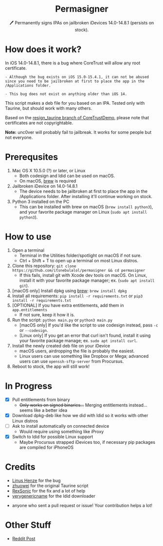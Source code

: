 <h1 align="center">Permasigner</h1>
<p align="center">🖊 Permanently signs IPAs on jailbroken iDevices 14.0-14.8.1 (persists on stock).</p>

# How does it work?
In iOS 14.0-14.8.1, there is a bug where CoreTrust will allow any root certificate. 
    
    - Although the bug exists on iOS 15.0-15.4.1, it can not be abused since you need to be jailbroken at first to place the app in the /Applications folder. 
    
    - This bug does not exist on anything older than iOS 14.

This script makes a deb file for you based on an IPA. Tested only with Taurine, but should work with many others.

Based on the [resign_taurine branch of CoreTrustDemo](https://github.com/zhuowei/CoreTrustDemo/tree/resign_taurine), please note that certificates are not copyrightable.

**Note:** unc0ver will probably fail to jailbreak. It works for some people but not everyone.

# Prerequsites
1. Mac OS X 10.5.0 (?) or later, or Linux
    - Both codesign and ldid can be used on macOS.
    - On macOS, [brew](https://brew.sh) is required
2. Jailbroken iDevice on 14.0-14.8.1
    - The device needs to be jailbroken at first to place the app in the /Applications folder. After installing it'll continue working on stock.
3. Python 3 installed on the PC
    - This can be installed with brew on macOS (`brew install python3`), and your favorite package manager on Linux (`sudo apt install python3`).

# How to use
1. Open a terminal
    - Terminal in the Utilities folder/spotlight on macOS if not sure.
    - Ctrl + Shift + T to open up a terminal on most Linux distros.
2. Clone this repository: `git clone https://github.com/itsnebulalol/permasigner && cd permasigner`
    - If this fails, install git with Xcode dev tools on macOS. On Linux, install it with your favorite package manager; ex. (`sudo apt install git`).
3. [macOS only] Install dpkg using [brew](https://brew.sh): `brew install dpkg`
4. Install all requirements: `pip install -r requirements.txt` or `pip3 install -r requirements.txt`
5. [OPTIONAL] If you have extra entitlements, add them in `app.entitlements`
    - If not sure, keep it how it is.
6. Run the script: `python main.py` or `python3 main.py`
    - [macOS only] If you'd like the script to use codesign instead, pass `-c` or `--codesign`.
    - [Linux only] If you get an error that curl isn't found, install it using your favorite package manage; ex. `sudo apt install curl`.
7. Install the newly created deb file on your iDevice
    - macOS users, airdropping the file is probably the easiest.
    - Linux users can use something like Dropbox or Mega; advanced users can use `openssh-sftp-server` from Procursus.
8. Reboot to stock, the app will still work!

# In Progress
- [x] Pull entitlements from binary
    - ~~Only works on signed binaries...~~ Merging entitlements instead... seems like a better idea
- [x] Download dpkg-deb like how we did with ldid so it works with other Linux distros
- [ ] Ask to install automatically on connected device
    - Would require using something like iProxy
- [x] Switch to ldid for possible Linux support
    - Maybe Procursus strapped iDevices too, if necessary pip packages are compiled for iPhoneOS

# Credits
- [Linus Henze](https://github.com/LinusHenze) for the bug
- [zhuowei](https://github.com/zhuowei) for the original Taurine script
- [RexSonic](https://github.com/RexSonic) for the fix and a lot of help
- [verygenericname](https://github.com/verygenericname) for the ldid downloader
+ anyone who sent a pull request or issue! Your contribution helps a lot!

# Other Stuff
- [Reddit Post](https://www.reddit.com/r/jailbreak/comments/vqnazh/free_release_permasigner_generate_a_permasigned)
